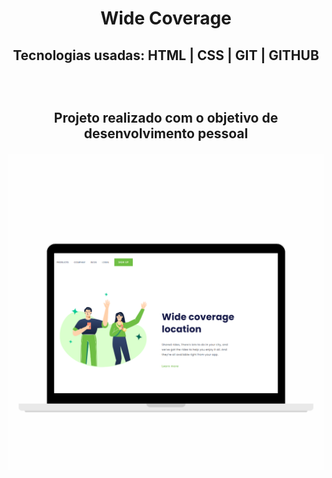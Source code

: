 <h1 align="center"  width="300px" height="50px"> Wide Coverage </h1>
<h2 align="center"> Tecnologias usadas: HTML | CSS | GIT | GITHUB<h2>
<br>
<p align="center"> Projeto realizado com o objetivo de desenvolvimento pessoal</p>
<img align="center" src="https://github.com/Daniellrjalves/wide-coverag/blob/main/assets/logo-principal.png?raw=true" />
<br>


